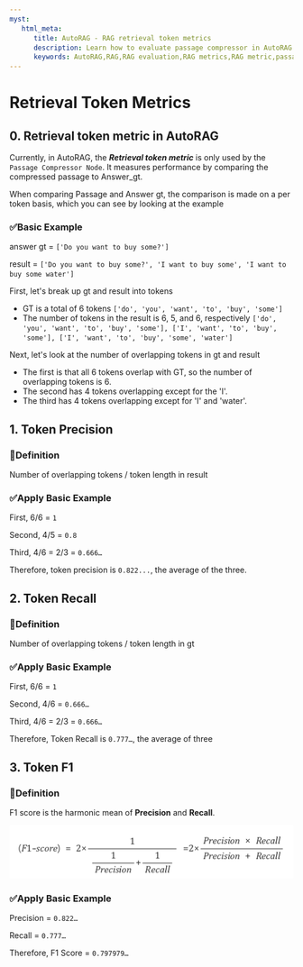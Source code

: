 ```yaml
---
myst:
   html_meta:
      title: AutoRAG - RAG retrieval token metrics
      description: Learn how to evaluate passage compressor in AutoRAG
      keywords: AutoRAG,RAG,RAG evaluation,RAG metrics,RAG metric,passage compressor metric
---
```

# Retrieval Token Metrics

## 0. Retrieval token metric in AutoRAG

Currently, in AutoRAG, the ***Retrieval token metric*** is only used by the `Passage Compressor Node`. It measures
performance by comparing the compressed passage to Answer_gt.

When comparing Passage and Answer gt, the comparison is made on a per token basis, which you can see by looking at the
example

### ✅Basic Example

answer gt = `['Do you want to buy some?']`

result = `['Do you want to buy some?', 'I want to buy some', 'I want to buy some water']`

First, let's break up gt and result into tokens

- GT is a total of 6 tokens
  `['do', 'you', 'want', 'to', 'buy', 'some']`
- The number of tokens in the result is 6, 5, and 6, respectively
  `['do', 'you', 'want', 'to', 'buy', 'some'],
  ['I', 'want', 'to', 'buy', 'some'],
  ['I', 'want', 'to', 'buy', 'some', 'water']`

Next, let's look at the number of overlapping tokens in gt and result

- The first is that all 6 tokens overlap with GT, so the number of overlapping tokens is 6.
- The second has 4 tokens overlapping except for the 'I'.
- The third has 4 tokens overlapping except for 'I' and 'water'.

## 1. Token Precision

### 📌Definition

Number of overlapping tokens / token length in result

### ✅Apply Basic Example

First, 6/6 = `1`

Second, 4/5 = `0.8`

Third, 4/6 = 2/3 = `0.666…`

Therefore, token precision is `0.822...`, the average of the three.

## 2. Token Recall

### 📌Definition

Number of overlapping tokens / token length in gt

### ✅Apply Basic Example

First, 6/6 = `1`

Second, 4/6 = `0.666…`

Third, 4/6 = 2/3 = `0.666…`

Therefore, Token Recall is `0.777…`, the average of three

## 3. Token F1

### 📌Definition

F1 score is the harmonic mean of **Precision** and **Recall**.

![f1_score](../_static/f1_score.png)

### ✅Apply Basic Example

Precision = `0.822…`

Recall = `0.777…`

Therefore, F1 Score = `0.797979…`
